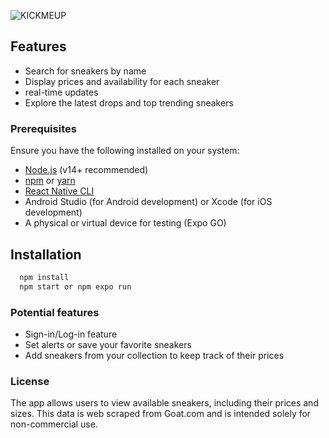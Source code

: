 ![KICKMEUP](https://github.com/user-attachments/assets/313c4b58-551a-470a-bf3f-662b2cce2552)


## Features
- Search for sneakers by name
- Display prices and availability for each sneaker
- real-time updates
- Explore the latest drops and top trending sneakers

### Prerequisites

Ensure you have the following installed on your system:

- [Node.js](https://nodejs.org/) (v14+ recommended)
- [npm](https://www.npmjs.com/) or [yarn](https://yarnpkg.com/)
- [React Native CLI](https://reactnative.dev/docs/environment-setup)
- Android Studio (for Android development) or Xcode (for iOS development)
- A physical or virtual device for testing (Expo GO)

## Installation

  ```bash
    npm install
    npm start or npm expo run
```
### Potential features
- Sign-in/Log-in feature
- Set alerts or save your favorite sneakers
- Add sneakers from your collection to keep track of their prices

 ### License
The app allows users to view available sneakers, including their prices and sizes. This data is web scraped from Goat.com and is intended solely for non-commercial use.
